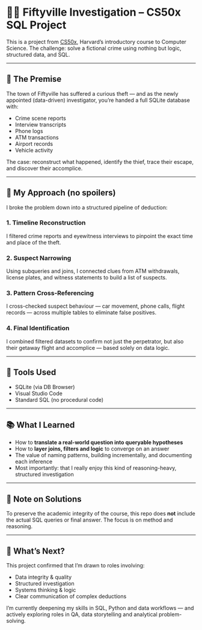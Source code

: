 # 🕵️‍♀️ Fiftyville Investigation – CS50x SQL Project

This is a project from [CS50x](https://cs50.harvard.edu/x), Harvard’s introductory course to Computer Science. The challenge: solve a fictional crime using nothing but logic, structured data, and SQL.

---

## 🎯 The Premise

The town of Fiftyville has suffered a curious theft — and as the newly appointed (data-driven) investigator, you’re handed a full SQLite database with:

- Crime scene reports
- Interview transcripts
- Phone logs
- ATM transactions
- Airport records
- Vehicle activity

The case: reconstruct what happened, identify the thief, trace their escape, and discover their accomplice.

---

## 🧠 My Approach (no spoilers)

I broke the problem down into a structured pipeline of deduction:

### 1. Timeline Reconstruction  
I filtered crime reports and eyewitness interviews to pinpoint the exact time and place of the theft.

### 2. Suspect Narrowing  
Using subqueries and joins, I connected clues from ATM withdrawals, license plates, and witness statements to build a list of suspects.

### 3. Pattern Cross-Referencing  
I cross-checked suspect behaviour — car movement, phone calls, flight records — across multiple tables to eliminate false positives.

### 4. Final Identification  
I combined filtered datasets to confirm not just the perpetrator, but also their getaway flight and accomplice — based solely on data logic.

---

## 🔧 Tools Used

- SQLite (via DB Browser)
- Visual Studio Code
- Standard SQL (no procedural code)

---

## 📚 What I Learned

- How to **translate a real-world question into queryable hypotheses**
- How to **layer joins, filters and logic** to converge on an answer
- The value of naming patterns, building incrementally, and documenting each inference
- Most importantly: that I really enjoy this kind of reasoning-heavy, structured investigation

---

## 🚫 Note on Solutions

To preserve the academic integrity of the course, this repo does **not** include the actual SQL queries or final answer. The focus is on method and reasoning.

---

## 🧭 What’s Next?

This project confirmed that I’m drawn to roles involving:

- Data integrity & quality
- Structured investigation
- Systems thinking & logic
- Clear communication of complex deductions

I’m currently deepening my skills in SQL, Python and data workflows — and actively exploring roles in QA, data storytelling and analytical problem-solving.
